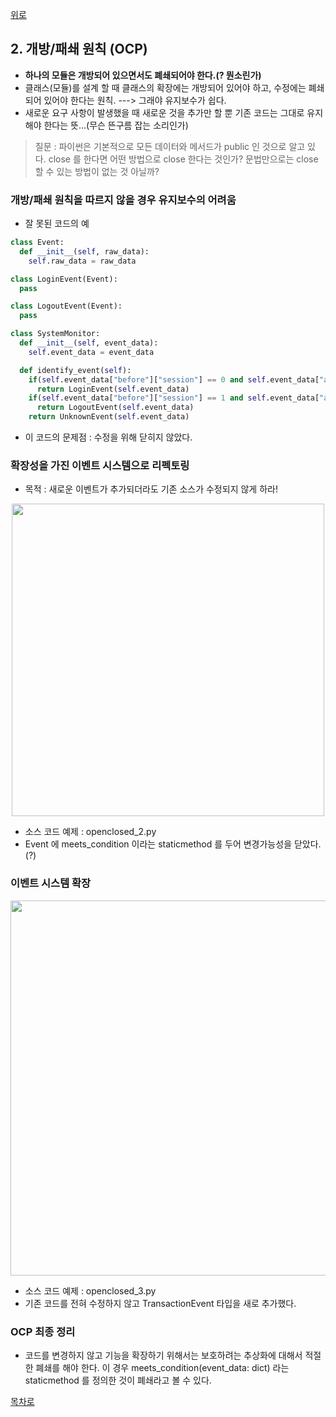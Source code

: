 [위로](./summary.md)



## 2. 개방/패쇄 원칙 (OCP)

* **하나의 모듈은 개방되어 있으면서도 폐쇄되어야 한다.(? 뭔소린가)**
* 클래스(모듈)를 설계 할 때 클래스의 확장에는 개방되어 있어야 하고, 수정에는 폐쇄되어 있어야 한다는 원칙. ---> 그래야 유지보수가 쉽다.
* 새로운 요구 사항이 발생했을 때 새로운 것을 추가만 할 뿐 기존 코드는 그대로 유지해야 한다는 뜻...(무슨 뜬구름 잡는 소리인가)

> 질문 : 파이썬은 기본적으로 모든 데이터와 메서드가 public 인 것으로 알고 있다. close 를 한다면 어떤 방법으로 close 한다는 것인가? 문법만으로는 close 할 수 있는 방법이 없는 것 아닐까?

### 개방/패쇄 원칙을 따르지 않을 경우 유지보수의 어려움

* 잘 못된 코드의 예

``` python
class Event:
  def __init__(self, raw_data):
    self.raw_data = raw_data

class LoginEvent(Event):
  pass

class LogoutEvent(Event):
  pass

class SystemMonitor:
  def __init__(self, event_data):
    self.event_data = event_data

  def identify_event(self):
    if(self.event_data["before"]["session"] == 0 and self.event_data["after"]["session"] == 1):
      return LoginEvent(self.event_data)
    if(self.event_data["before"]["session"] == 1 and self.event_data["after"]["session"] == 0)
      return LogoutEvent(self.event_data)
    return UnknownEvent(self.event_data)
```

* 이 코드의 문제점 : 수정을 위해 닫히지 않았다.

### 확장성을 가진 이벤트 시스템으로 리펙토링

* 목적 : 새로운 이벤트가 추가되더라도 기존 소스가 수정되지 않게 하라!

<div style="text-align:center;">
<img src="https://github.com/jongwon/python-cleancode/raw/master/ch4/images/2_ocp_1.png" width="500"/>
</div>

* 소스 코드 예제 : openclosed_2.py
* Event 에 meets_condition 이라는 staticmethod 를 두어 변경가능성을 닫았다.(?)

### 이벤트 시스템 확장

<div style="text-align:center;">
<img src="https://github.com/jongwon/python-cleancode/raw/master/ch4/images/2_ocp_2.png" width="600"/>
</div>

* 소스 코드 예제 : openclosed_3.py
* 기존 코드를 전혀 수정하지 않고 TransactionEvent 타입을 새로 추가했다.

### OCP 최종 정리

* 코드를 변경하지 않고 기능을 확장하기 위해서는 보호하려는 추상화에 대해서 적절한 폐쇄를 해야 한다. 이 경우 meets_condition(event_data: dict) 라는 staticmethod 를 정의한 것이 폐쇄라고 볼 수 있다.

[목차로](./summary.md)